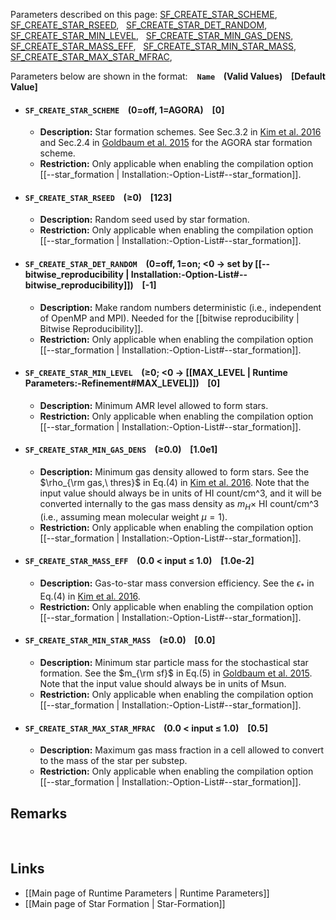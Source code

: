 Parameters described on this page:
[SF_CREATE_STAR_SCHEME](#SF_CREATE_STAR_SCHEME), &nbsp;
[SF_CREATE_STAR_RSEED](#SF_CREATE_STAR_RSEED), &nbsp;
[SF_CREATE_STAR_DET_RANDOM](#SF_CREATE_STAR_DET_RANDOM), &nbsp;
[SF_CREATE_STAR_MIN_LEVEL](#SF_CREATE_STAR_MIN_LEVEL), &nbsp;
[SF_CREATE_STAR_MIN_GAS_DENS](#SF_CREATE_STAR_MIN_GAS_DENS), &nbsp;
[SF_CREATE_STAR_MASS_EFF](#SF_CREATE_STAR_MASS_EFF), &nbsp;
[SF_CREATE_STAR_MIN_STAR_MASS](#SF_CREATE_STAR_MIN_STAR_MASS), &nbsp;
[SF_CREATE_STAR_MAX_STAR_MFRAC](#SF_CREATE_STAR_MAX_STAR_MFRAC), &nbsp;


Parameters below are shown in the format: &ensp; **`Name` &ensp; (Valid Values) &ensp; [Default Value]**

<a name="SF_CREATE_STAR_SCHEME"></a>
* #### `SF_CREATE_STAR_SCHEME` &ensp; (0=off, 1=AGORA) &ensp; [0]
    * **Description:**
Star formation schemes.
See Sec.3.2 in [Kim et al. 2016](https://iopscience.iop.org/article/10.3847/1538-4357/833/2/202)
and Sec.2.4 in [Goldbaum et al. 2015](https://iopscience.iop.org/article/10.1088/0004-637X/814/2/131)
for the AGORA star formation scheme.
    * **Restriction:**
Only applicable when enabling the compilation option
[[--star_formation | Installation:-Option-List#--star_formation]].

<a name="SF_CREATE_STAR_RSEED"></a>
* #### `SF_CREATE_STAR_RSEED` &ensp; (&#8805;0) &ensp; [123]
    * **Description:**
Random seed used by star formation.
    * **Restriction:**
Only applicable when enabling the compilation option
[[--star_formation | Installation:-Option-List#--star_formation]].

<a name="SF_CREATE_STAR_DET_RANDOM"></a>
* #### `SF_CREATE_STAR_DET_RANDOM` &ensp; (0=off, 1=on; <0 &#8594; set by [[--bitwise_reproducibility | Installation:-Option-List#--bitwise_reproducibility]]) &ensp; [-1]
    * **Description:**
Make random numbers deterministic (i.e., independent of OpenMP and MPI).
Needed for the [[bitwise reproducibility | Bitwise Reproducibility]].
    * **Restriction:**
Only applicable when enabling the compilation option
[[--star_formation | Installation:-Option-List#--star_formation]].

<a name="SF_CREATE_STAR_MIN_LEVEL"></a>
* #### `SF_CREATE_STAR_MIN_LEVEL` &ensp; (&#8805;0; <0 &#8594; [[MAX_LEVEL | Runtime Parameters:-Refinement#MAX_LEVEL]]) &ensp; [0]
    * **Description:**
Minimum AMR level allowed to form stars.
    * **Restriction:**
Only applicable when enabling the compilation option
[[--star_formation | Installation:-Option-List#--star_formation]].

<a name="SF_CREATE_STAR_MIN_GAS_DENS"></a>
* #### `SF_CREATE_STAR_MIN_GAS_DENS` &ensp; (&#8805;0.0) &ensp; [1.0e1]
    * **Description:**
Minimum gas density allowed to form stars.
See the $\rho_{\rm gas,\ thres}$ in Eq.(4) in [Kim et al. 2016](https://iopscience.iop.org/article/10.3847/1538-4357/833/2/202).
Note that the input value should always be in units of HI count/cm^3,
and it will be converted internally to the gas mass density
as $m_H\times$ HI count/cm^3 (i.e., assuming mean molecular weight $\mu=1$).
    * **Restriction:**
Only applicable when enabling the compilation option
[[--star_formation | Installation:-Option-List#--star_formation]].

<a name="SF_CREATE_STAR_MASS_EFF"></a>
* #### `SF_CREATE_STAR_MASS_EFF` &ensp; (0.0 < input &#8804; 1.0) &ensp; [1.0e-2]
    * **Description:**
Gas-to-star mass conversion efficiency.
See the $\epsilon_*$ in Eq.(4) in [Kim et al. 2016](https://iopscience.iop.org/article/10.3847/1538-4357/833/2/202).
    * **Restriction:**
Only applicable when enabling the compilation option
[[--star_formation | Installation:-Option-List#--star_formation]].

<a name="SF_CREATE_STAR_MIN_STAR_MASS"></a>
* #### `SF_CREATE_STAR_MIN_STAR_MASS` &ensp; (&#8805;0.0) &ensp; [0.0]
    * **Description:**
Minimum star particle mass for the stochastical star formation.
See the $m_{\rm sf}$ in Eq.(5) in [Goldbaum et al. 2015](https://iopscience.iop.org/article/10.1088/0004-637X/814/2/131).
Note that the input value should always be in units of Msun.
    * **Restriction:**
Only applicable when enabling the compilation option
[[--star_formation | Installation:-Option-List#--star_formation]].

<a name="SF_CREATE_STAR_MAX_STAR_MFRAC"></a>
* #### `SF_CREATE_STAR_MAX_STAR_MFRAC` &ensp; (0.0 < input &#8804; 1.0) &ensp; [0.5]
    * **Description:**
Maximum gas mass fraction in a cell allowed to convert to the mass of the star per substep.
    * **Restriction:**
Only applicable when enabling the compilation option
[[--star_formation | Installation:-Option-List#--star_formation]].



## Remarks


<br>

## Links
* [[Main page of Runtime Parameters | Runtime Parameters]]
* [[Main page of Star Formation | Star-Formation]]
